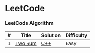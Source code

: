 LeetCode
========

### LeetCode Algorithm


| # | Title | Solution | Difficulty |
|---| ----- | -------- | ---------- |
|1|[Two Sum](https://leetcode.com/problems/two-sum/ ) | [C++](./algorithms/cpp/buddyStrings/BuddyStrings.cpp)|Easy|
